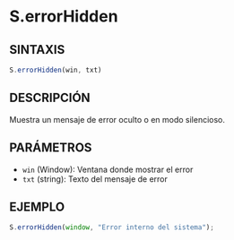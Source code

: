 # S.errorHidden

## SINTAXIS
```javascript
S.errorHidden(win, txt)
```

## DESCRIPCIÓN
Muestra un mensaje de error oculto o en modo silencioso.

## PARÁMETROS
- `win` (Window): Ventana donde mostrar el error
- `txt` (string): Texto del mensaje de error

## EJEMPLO
```javascript
S.errorHidden(window, "Error interno del sistema");
```